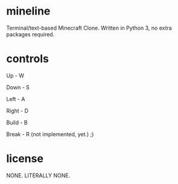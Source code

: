 # mineline
Terminal/text-based Minecraft Clone. Written in Python 3, no extra packages required. 
# controls
Up    - W

Down  - S

Left  - A

Right - D

Build - B

Break - R (not implemented, yet.) ;)

# license
NONE. LITERALLY NONE. 
